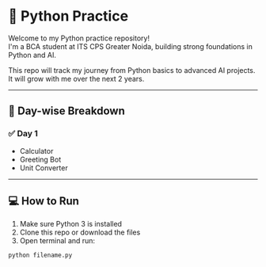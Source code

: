 # 🐍 Python Practice

Welcome to my Python practice repository!  
I'm a BCA student at ITS CPS Greater Noida, building strong foundations in Python and AI.

This repo will track my journey from Python basics to advanced AI projects.  
It will grow with me over the next 2 years.

---

## 📅 Day-wise Breakdown

### ✅ Day 1
- Calculator
- Greeting Bot
- Unit Converter

---

## 💻 How to Run

1. Make sure Python 3 is installed
2. Clone this repo or download the files
3. Open terminal and run:
```bash
python filename.py

